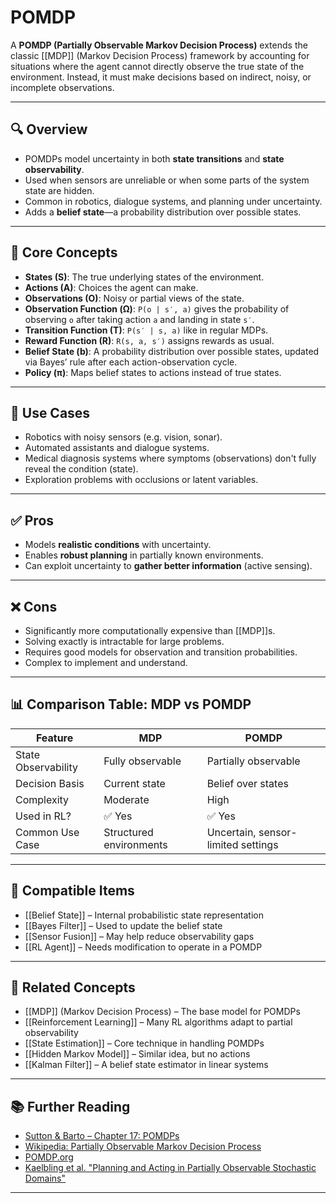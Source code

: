 # POMDP

A **POMDP (Partially Observable Markov Decision Process)** extends the classic [[MDP]] (Markov Decision Process) framework by accounting for situations where the agent cannot directly observe the true state of the environment. Instead, it must make decisions based on indirect, noisy, or incomplete observations.

---

## 🔍 Overview

- POMDPs model uncertainty in both **state transitions** and **state observability**.  
- Used when sensors are unreliable or when some parts of the system state are hidden.  
- Common in robotics, dialogue systems, and planning under uncertainty.  
- Adds a **belief state**—a probability distribution over possible states.  

---

## 🧠 Core Concepts

- **States (S)**: The true underlying states of the environment.  
- **Actions (A)**: Choices the agent can make.  
- **Observations (O)**: Noisy or partial views of the state.  
- **Observation Function (Ω)**: `P(o | s′, a)` gives the probability of observing `o` after taking action `a` and landing in state `s′`.  
- **Transition Function (T)**: `P(s′ | s, a)` like in regular MDPs.  
- **Reward Function (R)**: `R(s, a, s′)` assigns rewards as usual.  
- **Belief State (b)**: A probability distribution over possible states, updated via Bayes’ rule after each action-observation cycle.  
- **Policy (π)**: Maps belief states to actions instead of true states.

---

## 🧰 Use Cases

- Robotics with noisy sensors (e.g. vision, sonar).  
- Automated assistants and dialogue systems.  
- Medical diagnosis systems where symptoms (observations) don't fully reveal the condition (state).  
- Exploration problems with occlusions or latent variables.

---

## ✅ Pros

- Models **realistic conditions** with uncertainty.  
- Enables **robust planning** in partially known environments.  
- Can exploit uncertainty to **gather better information** (active sensing).  

---

## ❌ Cons

- Significantly more computationally expensive than [[MDP]]s.  
- Solving exactly is intractable for large problems.  
- Requires good models for observation and transition probabilities.  
- Complex to implement and understand.  

---

## 📊 Comparison Table: MDP vs POMDP

| Feature               | MDP                          | POMDP                             |
|------------------------|-------------------------------|------------------------------------|
| State Observability   | Fully observable             | Partially observable               |
| Decision Basis        | Current state                | Belief over states                 |
| Complexity            | Moderate                     | High                               |
| Used in RL?           | ✅ Yes                        | ✅ Yes                              |
| Common Use Case       | Structured environments       | Uncertain, sensor-limited settings |

---

## 🔧 Compatible Items

- [[Belief State]] – Internal probabilistic state representation  
- [[Bayes Filter]] – Used to update the belief state  
- [[Sensor Fusion]] – May help reduce observability gaps  
- [[RL Agent]] – Needs modification to operate in a POMDP  

---

## 🔗 Related Concepts

- [[MDP]] (Markov Decision Process) – The base model for POMDPs  
- [[Reinforcement Learning]] – Many RL algorithms adapt to partial observability  
- [[State Estimation]] – Core technique in handling POMDPs  
- [[Hidden Markov Model]] – Similar idea, but no actions  
- [[Kalman Filter]] – A belief state estimator in linear systems  

---

## 📚 Further Reading

- [Sutton & Barto – Chapter 17: POMDPs](http://incompleteideas.net/book/the-book.html)  
- [Wikipedia: Partially Observable Markov Decision Process](https://en.wikipedia.org/wiki/Partially_observable_Markov_decision_process)  
- [POMDP.org](http://www.pomdp.org/)  
- [Kaelbling et al. "Planning and Acting in Partially Observable Stochastic Domains"](https://www.cs.rutgers.edu/~mlittman/papers/pomdp-survey.pdf)  

---
